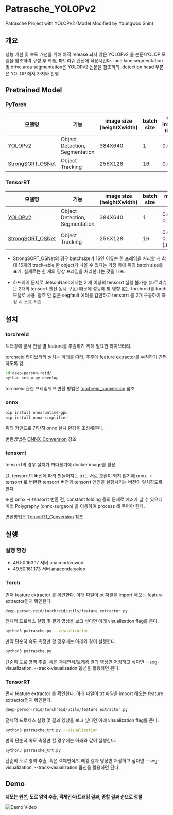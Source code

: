 # Patrasche_YOLOPv2

Patrasche Project with YOLOPv2 (Model Modified by Youngwoo Shin)

## 개요

성능 개선 및 속도 개선을 위해 아직 release 되지 않은 YOLOPv2 을 논문/YOLOP 모델을 참조하여 구성 후 학습, 파트라슈 엔진에 적용시킨다.
lane lane segmentation 및 drive area segmentation은 YOLOPv2 논문을 참조하되, detection head 부분은 YOLOP 에서 가져와 진행.

## Pretrained Model

### PyTorch

|모델명                                                  |기능|image size (heightXwidth)|batch size|model inference time (s)|total process time (s)|Download Link|
|---                                                    |---|---|---|---|---|---|
|[YOLOPv2](https://github.com/CAIC-AD/YOLOPv2)|Object Detection, Segmentation|384X640|1|0.02|0.11|[yolopv2.pth](https://drive.google.com/file/d/10RdmZ2NdH1o1v-4jHAEEH5Zfa8kw1hWf/view?usp=sharing)|
|[StrongSORT_OSNet](https://github.com/mikel-brostrom/Yolov5_StrongSORT_OSNet)|Object Tracking|256X128|16|0.03|0.11|[osnet_x0_25_msmt17.pt](https://drive.google.com/file/d/15JQ9m3l0ZsEOuv8oOruzkBJmsaCW_qPO/view?usp=sharing)|

### TensorRT

|모델명                                                  |기능|image size (heightXwidth)|batch size|model inference time (s)|total process time (s)|Download Link|
|---                                                    |---|---|---|---|---|---|
|[YOLOPv2](https://github.com/CAIC-AD/YOLOPv2)|Object Detection, Segmentation|384X640|1|0.007(Server) 0.28(JetsonNano)|0.11(Server) 0.60(0.49)(JetsonNano)|[yolopv2.trt](https://drive.google.com/file/d/1__0VFK3H9nDaWfT4wju6z--tS_NRAR7P/view?usp=sharing)|
|[StrongSORT_OSNet](https://github.com/mikel-brostrom/Yolov5_StrongSORT_OSNet)|Object Tracking|256X128|16|0.04(Server) 0.11(0.035)(JetsonNano)|0.11(Server) 0.60(0.49)(JetsonNano)|[strongsort_256X128_bs_16.trt](https://drive.google.com/file/d/1AR_Bl8XDkw-zhpTaZRBmqURJ4p64Ixik/view?usp=sharing)|

* StrongSORT_OSNet의 경우 batchsize가 16인 이유는 한 프레임을 처리할 시 최대 16개의 track-able 한 object가 나올 수 있다는 가정 하에 위의 batch size를 표기. 실제로는 한 개의 영상 프레임을 처리한다는 것을 내포.

* 하드웨어 문제로 JetsonNano에서는 2 개 이상의 tensorrt 실행 불가능 (파트라슈는 2개의 tensorrt 엔진 동시 구동) 때문에 성능에 별 영향 없는 torchreid를 torch모델로 사용. 괄호 안 값은 segfault 에러를 감안하고 tensorrt 를 2개 구동하여 측정 시 소요 시간

## 설치

### torchreid

트래킹에 앞서 인물 별 feature를 추출하기 위해 필요한 라이브러리.

torchreid 라이브러리 설치는 아래를 따라, 추후에 feature extractor를 수정하기 간편하도록 함.

```bash
cd deep-person-reid/
python setup.py develop
```

torchreid 관한 프레임워크 변환 방법은 [torchreid_conversion](torchreid_conversion.ipynb) 참조

### onnx

```bash
pip install onnxruntime-gpu
pip install onnx-simplifier
```

위의 커맨드로 간단히 onnx 설치 환경을 조성해준다.

변환방법은 [ONNX_Conversion](Onnx_Conversion.ipynb) 참조

### tensorrt
tensorrt의 경우 설치가 까다롭기에 docker image를 활용.

단, tensorrt의 버전에 따라 만들어지는 trt는 서로 호환이 되지 않기에 onnx -> tensorrt 로 변환한 tensorrt 버전과 tensorrt 엔진을 실행시키는 버전이 일치하도록 한다.

또한 onnx -> tensorrt 변환 전, constant folding 등의 문제로 에러가 날 수 있으니 미리 Polygraphy (onnx-surgeon) 을 이용하여 process 해 주어야 한다.

변환방법은 [TensorRT_Conversion](TensorRT_Conversion.ipynb) 참조


## 실행

### 실행 환경

- 49.50.163.17 서버 anaconda:owod
- 49.50.161.173 서버 anaconda:yolop

### Torch

먼저 feature extractor 를 확인한다. 아래 파일이 pt 파일을 import 해오는 feature extractor인지 확인한다.

```python
deep-person-reid/torchreid/utils/feature_extractor.py
```


전체적 프로세스 실행 및 결과 영상을 보고 싶다면 아래 visualization flag를 준다.

```bash
python3 patrasche.py --visualization
```

만약 단순히 속도 측정만 할 경우에는 아래와 같이 실행한다.

```bash
python3 patrasche.py
```

단순히 도로 영역 추출, 혹은 객체인식/트래킹 결과 영상만 저장하고 싶다면 --seg-visualization, --track-visualization 옵션을 활용하면 된다.

### TensorRT

먼저 feature extractor 를 확인한다. 아래 파일이 trt 파일을 import 해오는 feature extractor인지 확인한다.

```python
deep-person-reid/torchreid/utils/feature_extractor.py
```

전체적 프로세스 실행 및 결과 영상을 보고 싶다면 아래 visualization flag를 준다.

```bash
python3 patrasche_trt.py --visualization
```

만약 단순히 속도 측정만 할 경우에는 아래와 같이 실행한다.

```bash
python3 patrasche_trt.py
```

단순히 도로 영역 추출, 혹은 객체인식/트래킹 결과 영상만 저장하고 싶다면 --seg-visualization, --track-visualization 옵션을 활용하면 된다.


## Demo

**데모는 원본, 도로 영역 추출, 객체인식/트래킹 결과, 종합 결과 순으로 정렬**

<!-- <img src="./demo/014.png"/>
<img src="./demo/030.png"/>
<img src="./demo/038.png"/> -->

![Demo Video](./demo/complete_demo.gif)
